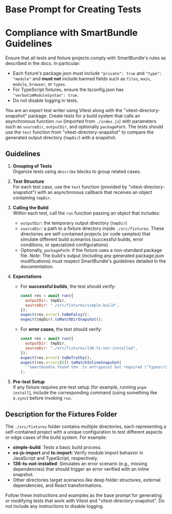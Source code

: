 # Base Prompt for Creating Tests

# Compliance with SmartBundle Guidelines
Ensure that all tests and fixture projects comply with SmartBundle's rules as described in the docs. In particular:
  - Each fixture's package.json must include `"private": true` and `"type": "module"` and **must not** include banned fields such as `files`, `main`, `module`, `browser`, or `types`.
  - For TypeScript fixtures, ensure the tsconfig.json has `"verbatimModuleSyntax": true`.
  - Do not disable logging in tests.

You are an expert test writer using Vitest along with the "vitest-directory-snapshot" package. Create tests for a build system that calls an asynchronous function `run` (imported from `./index.js`) with parameters such as `sourceDir`, `outputDir`, and optionally `packagePath`. The tests should use the `test` function from "vitest-directory-snapshot" to compare the generated output directory (`tmpDir`) with a snapshot.

## Guidelines

1. **Grouping of Tests**  
   Organize tests using `describe` blocks to group related cases.

2. **Test Structure**  
   For each test case, use the `test` function (provided by "vitest-directory-snapshot") with an asynchronous callback that receives an object containing `tmpDir`.

3. **Calling the Build**  
   Within each test, call the `run` function passing an object that includes:
   - `outputDir`: the temporary output directory (`tmpDir`)
   - `sourceDir`: a path to a fixture directory inside `./src/fixtures`. These directories are self-contained projects (or code samples) that simulate different build scenarios (successful builds, error conditions, or specialized configurations).
   - Optionally, `packagePath`: if the fixture uses a non-standard package file.
   *Note:* The build's output (including any generated package.json modifications) must respect SmartBundle's guidelines detailed in the documentation.

4. **Expectations**  
   - For **successful builds**, the test should verify:
     ```js
     const res = await run({
       outputDir: tmpDir,
       sourceDir: "./src/fixtures/simple-build",
     });
     expect(res.error).toBeFalsy();
     expect(tmpDir).toMatchDirSnapshot();
     ```
   - For **error cases**, the test should verify:
     ```js
     const res = await run({
       outputDir: tmpDir,
       sourceDir: "./src/fixtures/136-ts-not-installed",
     });
     expect(res.error).toBeTruthy();
     expect(res.errors[0]).toMatchInlineSnapshot(
       `"smartbundle found the .ts entrypoint but required \"typescript\" to build .d.ts files. Please install the \"typescript\" dependency."`
     );
     ```

5. **Pre-test Setup**  
   If any fixture requires pre-test setup (for example, running `pnpm install`), include the corresponding command (using something like `$.sync`) before invoking `run`.

## Description for the Fixtures Folder

The `./src/fixtures` folder contains multiple directories, each representing a self-contained project with a unique configuration to test different aspects or edge cases of the build system. For example:
- **simple-build**: Tests a basic build process.
- **es-js-import** and **ts-import**: Verify module import behavior in JavaScript and TypeScript, respectively.
- **136-ts-not-installed**: Simulates an error scenario (e.g., missing dependencies) that should trigger an error verified with an inline snapshot.
- Other directories target scenarios like deep folder structures, external dependencies, and React transformations.

Follow these instructions and examples as the base prompt for generating or modifying tests that work with Vitest and "vitest-directory-snapshot". Do not include any instructions to disable logging.
